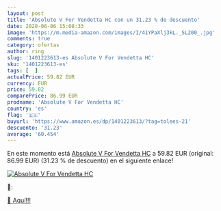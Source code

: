 ```yaml
---
layout: post
title: 'Absolute V For Vendetta HC con un 31.23 % de descuento'
date: 2020-06-06 15:08:33
image: 'https://m.media-amazon.com/images/I/41YPaXlj3kL._SL200_.jpg'
comments: true
category: ofertas
author: ring
slug: '1401223613-es Absolute V For Vendetta HC'
sku: '1401223613-es'
tags: [  ]
actualPrice: 59.82 EUR
currency: EUR
price: 59.82
comparePrice: 86.99 EUR
prodname: 'Absolute V For Vendetta HC'
country: 'es'
flag: '🇪🇸'
buyurl: 'https://www.amazon.es/dp/1401223613/?tag=tolees-21'
descuento: '31.23'
average: '60.454'
---
```


En este momento está [Absolute V For Vendetta HC](https://www.amazon.es/dp/1401223613/?tag=tolees-21) a 59.82 EUR (original: 86.99 EUR) (31.23 %  de descuento) en el siguiente enlace!

[![Absolute V For Vendetta HC](https://m.media-amazon.com/images/I/41YPaXlj3kL._SL200_.jpg)](https://www.amazon.es/dp/1401223613/?tag=tolees-21)

🔎:


[🛒 Aquí!!!](https://www.amazon.es/dp/1401223613/?tag=tolees-21)
